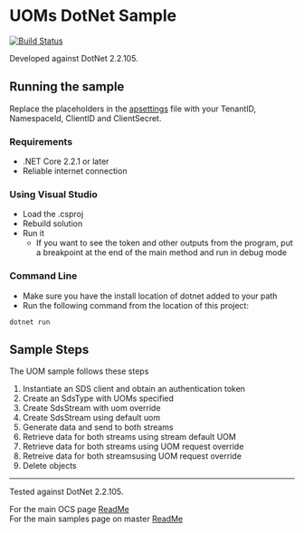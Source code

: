 # UOMs DotNet Sample

[![Build Status](https://dev.azure.com/osieng/engineering/_apis/build/status/product-readiness/OCS/UOM_DotNet?branchName=master)](https://dev.azure.com/osieng/engineering/_build/latest?definitionId=928&branchName=master)

Developed against DotNet 2.2.105.

## Running the sample

Replace the placeholders in the [apsettings](./apsettings.json) file with your TenantID, NamespaceId, ClientID and ClientSecret.

### Requirements

- .NET Core 2.2.1 or later
- Reliable internet connection

### Using Visual Studio

- Load the .csproj
- Rebuild solution
- Run it
  - If you want to see the token and other outputs from the program, put a breakpoint at the end of the main method and run in debug mode

### Command Line

- Make sure you have the install location of dotnet added to your path
- Run the following command from the location of this project:

```shell
dotnet run
```

## Sample Steps

The UOM sample follows these steps

1.  Instantiate an SDS client and obtain an authentication token
1.  Create an SdsType with UOMs specified
1.  Create SdsStream with uom override
1.  Create SdsStream using default uom
1.  Generate data and send to both streams
1.  Retrieve data for both streams using stream default UOM
1.  Retrieve data for both streams using UOM request override
1.  Retreive data for both streamsusing UOM request override
1.  Delete objects

---

Tested against DotNet 2.2.105.

For the main OCS page [ReadMe](https://github.com/osisoft/OSI-Samples-OCS)  
For the main samples page on master [ReadMe](https://github.com/osisoft/OSI-Samples)
